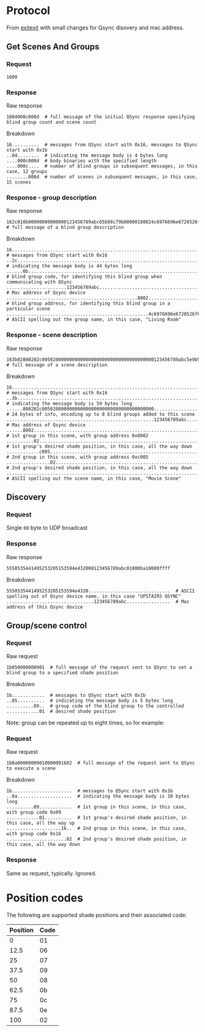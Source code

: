 
# Protocol

From [exitexit](https://github.com/exitexit/qsync-control/blob/master/qsync_control.py) with small changes for Qsync disovery and mac address.

## Get Scenes And Groups

### Request
```
1600
```

### Response

Raw response
```
1604000c000d  # full message of the initial QSync response specifying blind group count and scene count
```

Breakdown
```
16..........  # messages from QSync start with 0x16, messages to QSync start with 0x1b
..04........  # indicating the message body is 4 bytes long
....000c000d  # body binaries with the specified length
....000c....  # number of blind groups in subsequent messages, in this case, 12 groups
........000d  # number of scenes in subsequent messages, in this case, 15 scenes
```

### Response - group description

Raw response
```
162c010b00000000000000123456789abc65b08c79b00000180024c6976696e6720526f6f6d000000000000000000  # full message of a blind group description
```

Breakdown
```
16..........................................................................................  # messages from QSync start with 0x16
..2c........................................................................................  # indicating the message body is 44 bytes long
......0b....................................................................................  # blind group code, for identifying this blind group when communicating with QSync
......................123456789abc..........................................................  # Mac address of Qsync device
................................................8002........................................  # blind group address, for identifying this blind group in a particular scene
....................................................4c6976696e6720526f6f6d000000000000000000  # ASCII spelling out the group name, in this case, "Living Room"
```

### Response - scene description

Raw response
```
163b02800202c00502000000000000000000000000000000000000123456789abc5e9b5d41000000084d6f766965205363656e65000000000000000000  # full message of a scene description
```

Breakdown
```
16........................................................................................................................  # messages from QSync start with 0x16
..3b......................................................................................................................  # indicating the message body is 59 bytes long
......800202c00502000000000000000000000000000000000000....................................................................  # 24 bytes of info, encoding up to 8 blind groups added to this scene
......................................................123456789abc........................................................  # Mac address of Qsync device
......8002................................................................................................................  # 1st group in this scene, with group address 0x8002
..........02..............................................................................................................  # 1st group's desired shade position, in this case, all the way down
............c005..........................................................................................................  # 2nd group in this scene, with group address 0xc005
................02........................................................................................................  # 2nd group's desired shade position, in this case, all the way down
..................................................................................4d6f766965205363656e65000000000000000000  # ASCII spelling out the scene name, in this case, "Movie Scene"
```

## Discovery

### Request

Single `00` byte to UDP broadcast

### Response

Raw response
```
5550535441495253205153594e432000123456789abc01000ba10000ffff
```

Breakdown
```
5550535441495253205153594e4320..............................  # ASCII spelling out of Qsync device name, in this case "UPSTAIRS QSYNC"
................................123456789abc................  # Mac address of this Qsync device
```

## Group/scene control

### Request

Raw request
```
1b050000000901  # full message of the request sent to QSync to set a blind group to a specified shade position
```

Breakdown
```
1b............  # messages to QSync start with 0x1b
..05..........  # indicating the message body is 5 bytes long
..........09..  # group code of the blind group to the controlled
............01  # desired shade position
```

Note: group can be repeated up to eight times, so for example:

### Request

Raw request
```
1b0a00000009010000001602  # full message of the request sent to QSync to execute a scene
```

Breakdown
```
1b......................  # messages to QSync start with 0x1b
..0a....................  # indicating the message body is 10 bytes long
..........09............  # 1st group in this scene, in this case, with group code 0x09
............01..........  # 1st group's desired shade position, in this case, all the way up
....................16..  # 2nd group in this scene, in this case, with group code 0x16
......................02  # 2nd group's desired shade position, in this case, all the way down
```

### Response

Same as request, typically. Ignored.

# Position codes

The following are supported shade positions and their associated code:

| Position | Code |
| -------- | ---- |
| 0        | 01   |
| 12.5     | 06   |
| 25       | 07   |
| 37.5     | 09   |
| 50       | 08   |
| 62.5     | 0b   |
| 75       | 0c   |
| 87.5     | 0e   |
| 100      | 02   |
